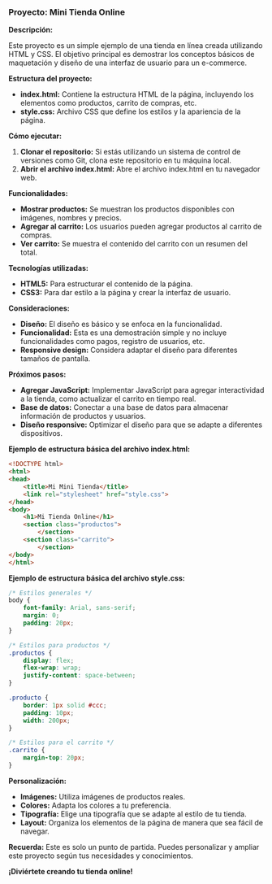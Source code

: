 ### Proyecto: Mini Tienda Online

**Descripción:**

Este proyecto es un simple ejemplo de una tienda en línea creada utilizando HTML y CSS. El objetivo principal es demostrar los conceptos básicos de maquetación y diseño de una interfaz de usuario para un e-commerce.

**Estructura del proyecto:**

* **index.html:** Contiene la estructura HTML de la página, incluyendo los elementos como productos, carrito de compras, etc.
* **style.css:** Archivo CSS que define los estilos y la apariencia de la página.

**Cómo ejecutar:**

1. **Clonar el repositorio:** Si estás utilizando un sistema de control de versiones como Git, clona este repositorio en tu máquina local.
2. **Abrir el archivo index.html:** Abre el archivo index.html en tu navegador web.

**Funcionalidades:**

* **Mostrar productos:** Se muestran los productos disponibles con imágenes, nombres y precios.
* **Agregar al carrito:** Los usuarios pueden agregar productos al carrito de compras.
* **Ver carrito:** Se muestra el contenido del carrito con un resumen del total.

**Tecnologías utilizadas:**

* **HTML5:** Para estructurar el contenido de la página.
* **CSS3:** Para dar estilo a la página y crear la interfaz de usuario.

**Consideraciones:**

* **Diseño:** El diseño es básico y se enfoca en la funcionalidad.
* **Funcionalidad:** Esta es una demostración simple y no incluye funcionalidades como pagos, registro de usuarios, etc.
* **Responsive design:** Considera adaptar el diseño para diferentes tamaños de pantalla.

**Próximos pasos:**

* **Agregar JavaScript:** Implementar JavaScript para agregar interactividad a la tienda, como actualizar el carrito en tiempo real.
* **Base de datos:** Conectar a una base de datos para almacenar información de productos y usuarios.
* **Diseño responsive:** Optimizar el diseño para que se adapte a diferentes dispositivos.

**Ejemplo de estructura básica del archivo index.html:**

```html
<!DOCTYPE html>
<html>
<head>
    <title>Mi Mini Tienda</title>
    <link rel="stylesheet" href="style.css">
</head>
<body>
    <h1>Mi Tienda Online</h1>
    <section class="productos">
        </section>
    <section class="carrito">
        </section>
</body>
</html>
```

**Ejemplo de estructura básica del archivo style.css:**

```css
/* Estilos generales */
body {
    font-family: Arial, sans-serif;
    margin: 0;
    padding: 20px;
}

/* Estilos para productos */
.productos {
    display: flex;
    flex-wrap: wrap;
    justify-content: space-between;
}

.producto {
    border: 1px solid #ccc;
    padding: 10px;
    width: 200px;
}

/* Estilos para el carrito */
.carrito {
    margin-top: 20px;
}
```

**Personalización:**

* **Imágenes:** Utiliza imágenes de productos reales.
* **Colores:** Adapta los colores a tu preferencia.
* **Tipografía:** Elige una tipografía que se adapte al estilo de tu tienda.
* **Layout:** Organiza los elementos de la página de manera que sea fácil de navegar.

**Recuerda:** Este es solo un punto de partida. Puedes personalizar y ampliar este proyecto según tus necesidades y conocimientos.

**¡Diviértete creando tu tienda online!**
